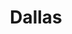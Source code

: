 ---
layout: location

title: Dallas
latitude: 32.78014
longitude: -96.80045
address: Texas

info: 1,241,162

tags:
- Mavericks
- Cowboys

---